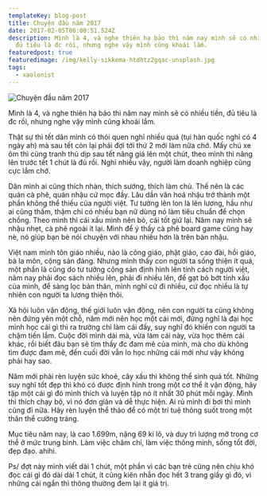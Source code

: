 ```yaml
---
templateKey: blog-post
title: Chuyện đầu năm 2017
date: 2017-02-05T06:00:51.524Z
description: Mình là 4, và nghe thiên hạ bảo thì năm nay mình sẽ có nhiều tiền,
  đủ tiêu là đc rồi, nhưng nghe vậy mình cũng khoái lắm.
featuredpost: true
featuredimage: /img/kelly-sikkema-htdhtz2gqac-unsplash.jpg
tags:
  - xaolonist
---
```

![Chuyện đầu năm 2017](/img/kelly-sikkema-htdhtz2gqac-unsplash.jpg)

Mình là 4, và nghe thiên hạ bảo thì năm nay mình sẽ có nhiều tiền, đủ tiêu là đc rồi, nhưng nghe vậy mình cũng khoái lắm.

Thật sự thì tết dân mình có thói quen nghỉ nhiều quá (tụi hàn quốc nghỉ có 4 ngày ah) mà sau tết còn lại phải đợi tới thứ 2 mới làm nữa chớ. Mấy chú xe ôm thì cũng tranh thủ dịp sau tết nâng giá lên một chút, theo mình thì nâng lên trước tết 1 chút là đủ rồi. Nghỉ nhiều vậy, người làm doanh nghiệp cũng cực lắm chớ.

Dân mình ai cũng thích nhàn, thích sướng, thích làm chủ. Thế nên là các quán cà phê, quán nhậu cứ mọc đầy. Lâu dần văn hoá nhậu trở thành một phần không thể thiếu của người việt. Tư tưởng lên lon là lên lương, hầu như ai cũng thấm, thậm chí có nhiều bạn nữ dùng nó làm tiêu chuẩn để chọn chồng. Theo mình thì cái xấu mình nên bỏ, cái tốt giữ lại. Năm nay mình sẽ nhậu nhẹt, cà phê ngoài ít lại. Mình để ý thấy cà phê board game cũng hay nè, nó giúp bạn bè nói chuyện với nhau nhiều hơn là trên bàn nhậu.

Việt nam mình tôn giáo nhiều, nào là công giáo, phật giáo, cao đài, hồi giáo, bà la môn, cộng sản đảng. Nhưng mình thấy con người ta sống thiện ít quá, một phần là cũng do tư tưởng cộng sản định hình lên tính cách người việt, năm nay phải đọc sách nhiều lên, phải đi nhiều lên, để gạt bỏ bớt tính xấu của mình, để sàng lọc bản thân, mình nghĩ cứ đi nhiều, cứ đọc nhiều là tự nhiên con người ta lương thiện thôi.

Xã hội luôn vận động, thế giới luôn vận động, nên con người ta cũng không nên đứng yên một chỗ, năm mới nên học một cái mới, đừng nghĩ là đại học mình học cái gì thì ra trường chỉ làm cái đấy, suy nghĩ đó khiến con người ta chậm tiến lắm. Cuộc đời mình dài mà, vừa làm cái này, vừa học thêm cái khác, rồi biết đâu bạn sẽ tìm thấy đc đam mê của mình, mà cho dù không tìm được đam mê, đến cuối đời vẫn lo học những cái mới như vậy không phải hay sao.

Năm mới phải rèn luyện sức khoẻ, cây xấu thì không thể sinh quả tốt. Những suy nghĩ tốt đẹp thì khó có được định hình trong một cơ thể ít vận động, hãy tập một cái gì đó mình thích và luyện tập nó ít nhất 30 phút mỗi ngày. Mình thì thích chạy bộ, vì nó đơn giản và dễ thực hiện. Ai rủ mình đi bơi thì mình cũng đi nữa. Hãy rèn luyện thể thảo để có một trí tuệ thông suốt trong một thân thể cường tráng.

Mục tiêu năm nay, là cao 1.699m, nặng 69 kí lô, và duy trì lượng mỡ trong cơ thể ở mức trung bình. Làm việc chăm chỉ, làm việc thông minh, sống tốt đời, đẹp đạo. ahihi.

Ps/ đợt này mình viết dài 1 chút, một phần vì các bạn trẻ cũng nên chịu khó đọc cái gì đó dài dài 1 chút, ít cũng kiên nhẫn đọc hết 3 trang giấy gì đó, vì những cái ngắn thì thông thường đem lại ít giá trị.